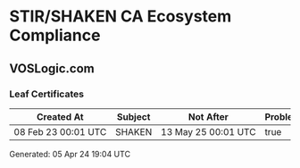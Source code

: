 # STIR/SHAKEN CA Ecosystem Compliance

## VOSLogic.com

### Leaf Certificates

| Created At | Subject | Not After | Problems | Link |
|------------|---------|-----------|----------|------|
| 08&#160;Feb&#160;23&#160;00:01&#160;UTC | SHAKEN | 13&#160;May&#160;25&#160;00:01&#160;UTC | true | [view](../CERTS/3dd37becdcfeb9c8786fabd46507b5393e314f65d72eaaa052c2f64217ed335b/README.md) |


Generated: 05 Apr 24 19:04 UTC